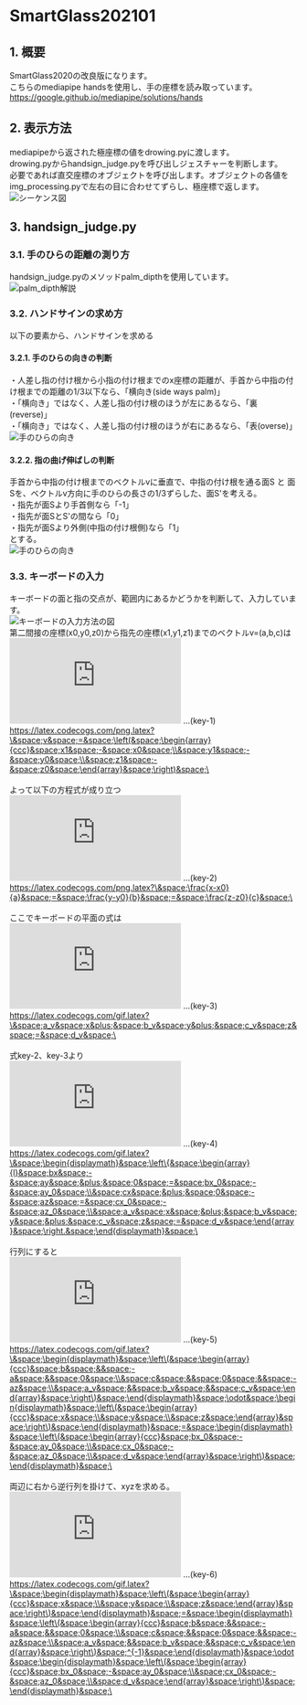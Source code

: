 # SmartGlass202101
## 1. 概要
SmartGlass2020の改良版になります。<br>
こちらのmediapipe handsを使用し、手の座標を読み取っています。<br>
https://google.github.io/mediapipe/solutions/hands

## 2. 表示方法
mediapipeから返された極座標の値をdrowing.pyに渡します。<br>
drowing.pyからhandsign_judge.pyを呼び出しジェスチャーを判断します。<br>
必要であれば直交座標のオブジェクトを呼び出します。オブジェクトの各値をimg_processing.pyで左右の目に合わせてずらし、極座標で返します。<br>
![シーケンス図](Discription/SmartGlass202101_sequence01.png)

## 3. handsign_judge.py
### 3.1. 手のひらの距離の測り方
handsign_judge.pyのメソッドpalm_dipthを使用しています。<br>
![palm_dipth解説](Discription/construction__handsign_judge__palm_dipth-1.png)

### 3.2. ハンドサインの求め方
以下の要素から、ハンドサインを求める

#### 3.2.1. 手のひらの向きの判断
・人差し指の付け根から小指の付け根までのx座標の距離が、手首から中指の付け根までの距離の1/3以下なら、「横向き(side ways palm)」 <br>
・「横向き」ではなく、人差し指の付け根のほうが左にあるなら、「裏(reverse)」 <br>
・「横向き」ではなく、人差し指の付け根のほうが右にあるなら、「表(overse)」 <br>
![手のひらの向き](Discription/handsign_judge_imagen/palm_direction.png)

#### 3.2.2. 指の曲げ伸ばしの判断
手首から中指の付け根までのベクトルvに垂直で、中指の付け根を通る面S と
面Sを、ベクトルv方向に手のひらの長さの1/3ずらした、面S'を考える。<br>
・指先が面Sより手首側なら「-1」<br>
・指先が面SとS'の間なら「0」<br>
・指先が面Sより外側(中指の付け根側)なら「1」<br>
とする。<br>
![手のひらの向き](Discription/handsign_judge_imagen/finger_raising.png)

### 3.3. キーボードの入力
キーボードの面と指の交点が、範囲内にあるかどうかを判断して、入力しています。<br>
![キーボードの入力方法の図](Discription/handsign_judge_imagen/typing.png)
<br>
第二間接の座標(x0,y0,z0)から指先の座標(x1,y1,z1)までのベクトルv=(a,b,c)は <br>
![指のベクトル](https://latex.codecogs.com/png.latex?%5C&space;v&space;=&space;%5Cleft(&space;%5Cbegin%7Barray%7D%7Bccc%7D&space;x1&space;-&space;x0&space;%5C%5C&space;y1&space;-&space;y0&space;%5C%5C&space;z1&space;-&space;z0&space;%5Cend%7Barray%7D&space;%5Cright)&space;%5C)
...(key-1)
<br>
https://latex.codecogs.com/png.latex?\&space;v&space;=&space;\left(&space;\begin{array}{ccc}&space;x1&space;-&space;x0&space;\\&space;y1&space;-&space;y0&space;\\&space;z1&space;-&space;z0&space;\end{array}&space;\right)&space;\
<br>
<br>
よって以下の方程式が成り立つ <br>
![指のベクトルから求められる方程式](https://latex.codecogs.com/png.latex?%5C&space;%5Cfrac%7Bx-x0%7D%7Ba%7D&space;=&space;%5Cfrac%7By-y0%7D%7Bb%7D&space;=&space;%5Cfrac%7Bz-z0%7D%7Bc%7D&space;%5C)
...(key-2)
<br>
https://latex.codecogs.com/png.latex?\&space;\frac{x-x0}{a}&space;=&space;\frac{y-y0}{b}&space;=&space;\frac{z-z0}{c}&space;\
<br>
<br>
ここでキーボードの平面の式は<br>
![キーボードの面の方程式](https://latex.codecogs.com/gif.latex?%5C&space;a_v&space;x&plus;&space;b_v&space;y&plus;&space;c_v&space;z&space;=&space;d_v&space;%5C)
...(key-3)
<br>
https://latex.codecogs.com/gif.latex?\&space;a_v&space;x&plus;&space;b_v&space;y&plus;&space;c_v&space;z&space;=&space;d_v&space;\
<br>
<br>
式key-2、key-3より<br>
![指とキーボードの連立方程式](https://latex.codecogs.com/gif.latex?%5C&space;%5Cbegin%7Bdisplaymath%7D&space;%5Cleft%5C%7B&space;%5Cbegin%7Barray%7D%7Bl%7D&space;bx&space;-&space;ay&space;&plus;&space;0&space;=&space;bx_0&space;-&space;ay_0&space;%5C%5C&space;cx&space;&plus;&space;0&space;-&space;az&space;=&space;cx_0&space;-&space;az_0&space;%5C%5C&space;a_v&space;x&space;&plus;&space;b_v&space;y&space;&plus;&space;c_v&space;z&space;=&space;d_v&space;%5Cend%7Barray%7D&space;%5Cright.&space;%5Cend%7Bdisplaymath%7D&space;%5C)
...(key-4)
<br>
https://latex.codecogs.com/gif.latex?\&space;\begin{displaymath}&space;\left\{&space;\begin{array}{l}&space;bx&space;-&space;ay&space;&plus;&space;0&space;=&space;bx_0&space;-&space;ay_0&space;\\&space;cx&space;&plus;&space;0&space;-&space;az&space;=&space;cx_0&space;-&space;az_0&space;\\&space;a_v&space;x&space;&plus;&space;b_v&space;y&space;&plus;&space;c_v&space;z&space;=&space;d_v&space;\end{array}&space;\right.&space;\end{displaymath}&space;\
<br>
<br>
行列にすると<br>
![連立方程式の行列](https://latex.codecogs.com/gif.latex?%5C&space;%5Cbegin%7Bdisplaymath%7D&space;%5Cleft%5C(&space;%5Cbegin%7Barray%7D%7Bccc%7D&space;b&space;&&space;-a&space;&&space;0&space;%5C%5C&space;c&space;&&space;0&space;&&space;-az&space;%5C%5C&space;a_v&space;&&space;b_v&space;&&space;c_v&space;%5Cend%7Barray%7D&space;%5Cright%5C)&space;%5Cend%7Bdisplaymath%7D&space;%5Codot&space;%5Cbegin%7Bdisplaymath%7D&space;%5Cleft%5C(&space;%5Cbegin%7Barray%7D%7Bccc%7D&space;x&space;%5C%5C&space;y&space;%5C%5C&space;z&space;%5Cend%7Barray%7D&space;%5Cright%5C)&space;%5Cend%7Bdisplaymath%7D&space;=&space;%5Cbegin%7Bdisplaymath%7D&space;%5Cleft%5C(&space;%5Cbegin%7Barray%7D%7Bccc%7D&space;bx_0&space;-&space;ay_0&space;%5C%5C&space;cx_0&space;-&space;az_0&space;%5C%5C&space;d_v&space;%5Cend%7Barray%7D&space;%5Cright%5C)&space;%5Cend%7Bdisplaymath%7D&space;%5C)
...(key-5)
<br>
https://latex.codecogs.com/gif.latex?\&space;\begin{displaymath}&space;\left\(&space;\begin{array}{ccc}&space;b&space;&&space;-a&space;&&space;0&space;\\&space;c&space;&&space;0&space;&&space;-az&space;\\&space;a_v&space;&&space;b_v&space;&&space;c_v&space;\end{array}&space;\right\)&space;\end{displaymath}&space;\odot&space;\begin{displaymath}&space;\left\(&space;\begin{array}{ccc}&space;x&space;\\&space;y&space;\\&space;z&space;\end{array}&space;\right\)&space;\end{displaymath}&space;=&space;\begin{displaymath}&space;\left\(&space;\begin{array}{ccc}&space;bx_0&space;-&space;ay_0&space;\\&space;cx_0&space;-&space;az_0&space;\\&space;d_v&space;\end{array}&space;\right\)&space;\end{displaymath}&space;\
<br>
<br>
両辺に右から逆行列を掛けて、xyzを求める。<br>
![逆行列を掛けたkey-5](https://latex.codecogs.com/gif.latex?%5C&space;%5Cbegin%7Bdisplaymath%7D&space;%5Cleft%5C(&space;%5Cbegin%7Barray%7D%7Bccc%7D&space;x&space;%5C%5C&space;y&space;%5C%5C&space;z&space;%5Cend%7Barray%7D&space;%5Cright%5C)&space;%5Cend%7Bdisplaymath%7D&space;=&space;%5Cbegin%7Bdisplaymath%7D&space;%5Cleft%5C(&space;%5Cbegin%7Barray%7D%7Bccc%7D&space;b&space;&&space;-a&space;&&space;0&space;%5C%5C&space;c&space;&&space;0&space;&&space;-az&space;%5C%5C&space;a_v&space;&&space;b_v&space;&&space;c_v&space;%5Cend%7Barray%7D&space;%5Cright%5C)&space;%5E%7B-1%7D&space;%5Cend%7Bdisplaymath%7D&space;%5Codot&space;%5Cbegin%7Bdisplaymath%7D&space;%5Cleft%5C(&space;%5Cbegin%7Barray%7D%7Bccc%7D&space;bx_0&space;-&space;ay_0&space;%5C%5C&space;cx_0&space;-&space;az_0&space;%5C%5C&space;d_v&space;%5Cend%7Barray%7D&space;%5Cright%5C)&space;%5Cend%7Bdisplaymath%7D&space;%5C)
...(key-6)
<br>
https://latex.codecogs.com/gif.latex?\&space;\begin{displaymath}&space;\left\(&space;\begin{array}{ccc}&space;x&space;\\&space;y&space;\\&space;z&space;\end{array}&space;\right\)&space;\end{displaymath}&space;=&space;\begin{displaymath}&space;\left\(&space;\begin{array}{ccc}&space;b&space;&&space;-a&space;&&space;0&space;\\&space;c&space;&&space;0&space;&&space;-az&space;\\&space;a_v&space;&&space;b_v&space;&&space;c_v&space;\end{array}&space;\right\)&space;^{-1}&space;\end{displaymath}&space;\odot&space;\begin{displaymath}&space;\left\(&space;\begin{array}{ccc}&space;bx_0&space;-&space;ay_0&space;\\&space;cx_0&space;-&space;az_0&space;\\&space;d_v&space;\end{array}&space;\right\)&space;\end{displaymath}&space;\
